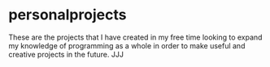 # personalprojects
These are the projects that I have created in my free time looking to expand my knowledge of programming as a whole in order to make useful and creative projects in the future.
JJJ

